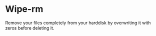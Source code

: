 # Wipe-rm
Remove your files completely from your harddisk by overwriting it with zeros before deleting it.
